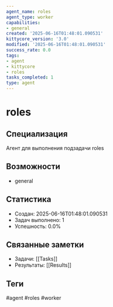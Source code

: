 ```yaml
---
agent_name: roles
agent_type: worker
capabilities:
- general
created: '2025-06-16T01:48:01.090531'
kittycore_version: '3.0'
modified: '2025-06-16T01:48:01.090531'
success_rate: 0.0
tags:
- agent
- kittycore
- roles
tasks_completed: 1
type: agent
---
```


# roles

## Специализация
Агент для выполнения подзадачи roles

## Возможности
- general

## Статистика
- Создан: 2025-06-16T01:48:01.090531
- Задач выполнено: 1
- Успешность: 0.0%

## Связанные заметки
- Задачи: [[Tasks]]
- Результаты: [[Results]]

## Теги
#agent #roles #worker
